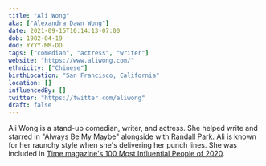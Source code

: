 ```yaml
---
title: "Ali Wong"
aka: ["Alexandra Dawn Wong"]
date: 2021-09-15T10:14:13-07:00
dob: 1982-04-19
dod: YYYY-MM-DD
tags: ["comedian", "actress", "writer"]
website: "https://www.aliwong.com/"
ethnicity: ["Chinese"]
birthLocation: "San Francisco, California"
location: []
influencedBy: []
twitter: "https://twitter.com/aliwong"
draft: false
---
```


Ali Wong is a stand-up comedian, writer, and actress. She helped write and starred in "Always Be My Maybe" alongside with [Randall Park](../randall-park). Ali is known for her raunchy style when she's delivering her punch lines. She was included in [Time magazine's 100 Most Influential People of 2020](https://time.com/collection/100-most-influential-people-2020/).
